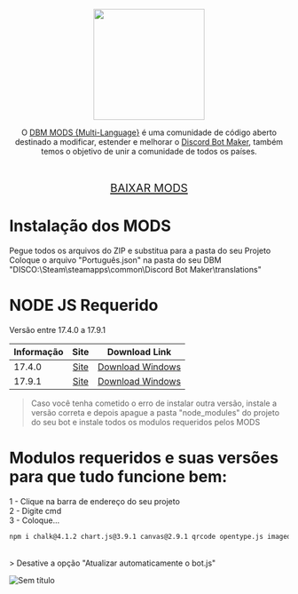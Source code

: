 
 <p align="center"><img height="200" src="https://user-images.githubusercontent.com/108380983/229547060-f69c3089-d3c7-4f77-843e-3aa37edc6973.png"></p>
 
<p align="center">O <a href="https://discord.gg/HBc9u9tktd">DBM MODS {Multi-Language}</a> é uma comunidade de código aberto destinado a modificar, estender e melhorar o <a href="https://store.steampowered.com/app/682130/Discord_Bot_Maker">Discord Bot Maker</a>, também temos o objetivo de unir a comunidade de todos os países.</p>
<br>
<p align="center">
  <big><big><a href="https://github.com/DBM-Mods/Portugues/archive/refs/heads/main.zip">BAIXAR MODS</a></big></big>
</p>

# Instalação dos MODS
Pegue todos os arquivos do ZIP e substitua para a pasta do seu Projeto<br>
Coloque o arquivo "Português.json" na pasta do seu DBM "DISCO:\Steam\steamapps\common\Discord Bot Maker\translations"<br>

# NODE JS Requerido

Versão entre 17.4.0 a 17.9.1

| Informação    |                      Site           |     Download Link           |
| ---------- | :--------------------------------------------: |   :-------------------------------------------------: |
| 17.4.0  |  [Site](https://nodejs.org/dist/v17.4.0/)   | [Download Windows](https://nodejs.org/dist/v17.4.0/node-v17.4.0-x64.msi)   |
| 17.9.1  |  [Site](https://nodejs.org/dist/v17.9.1/)   | [Download Windows](https://nodejs.org/dist/v17.9.1/node-v17.9.1-x64.msi)   |

> Caso você tenha cometido o erro de instalar outra versão, instale a versão correta e depois apague a pasta "node_modules" do projeto do seu bot e instale todos os modulos requeridos pelos MODS


# <b>Modulos requeridos e suas versões para que tudo funcione bem:</b><br>
1 - Clique na barra de endereço do seu projeto<br>
2 - Digite cmd<br>
3 - Coloque...<br>
```md
npm i chalk@4.1.2 chart.js@3.9.1 canvas@2.9.1 qrcode opentype.js imagedata-filters tesseract.js libsodium-wrappers @discordjs/voice ffmpeg-static request fs fs-extra jsonpath jsonpath-plus path moment moment-timezone weather-js https normalize-date email-existence is-image-url is-url valid-url get-mp3-duration sequelize google-it fast-sort scrape-yt crypto-js os-utils os
```
<br>
> Desative a opção "Atualizar automaticamente o bot.js"

![Sem título](https://github.com/DBM-Mods/Portugues/assets/43226244/c95f81c7-fcd6-4049-9823-88358a164665)


